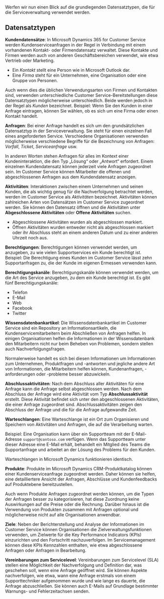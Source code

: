 Werfen wir nun einen Blick auf die grundlegenden Datensatztypen, die für die Serviceverwaltung verwendet werden.

## <a name="types-of-records"></a>Datensatztypen

**Kundendatensätze**: In Microsoft Dynamics 365 for Customer Service werden Kundenserviceanfragen in der Regel in Verbindung mit einem vorhandenen Kontakt- oder Firmendatensatz verwaltet. Diese Kontakte und Firmen werden auch von anderen Geschäftsbereichen verwendet, wie etwa Vertrieb oder Marketing. 

- Ein *Kontakt* stellt eine Person wie in Microsoft Outlook dar. 
- Eine *Firma* steht für ein Unternehmen, eine Organisation oder eine Gruppe von Personen. 

Auch wenn dies die üblichen Verwendungsarten von Firmen und Kontakten sind, verwenden unterschiedliche Customer Service-Bereitstellungen diese Datensatztypen möglicherweise unterschiedlich. Beide werden jedoch in der Regel als *Kunden* bezeichnet. Beispiel: Wenn Sie den Kunden in einer Anfrage eintragen, können Sie wählen, ob es sich um eine Firma oder einen Kontakt handelt.

**Anfragen**: Bei einer Anfrage handelt es sich um den grundsätzlichen Datensatztyp in der Serviceverwaltung. Sie steht für einen einzelnen Fall eines angeforderten Service. Verschiedene Organisationen verwenden möglicherweise verschiedene Begriffe für die Bezeichnung von Anfragen: *Vorfall*, *Ticket*, *Serviceanfrage* usw. 

In anderen Worten stehen Anfragen für alles im Kontext einer Kundeninteraktion, die den Typ „Lösung“ oder „Antwort“ erfordert. Einem einzelnen Kundendatensatz können jederzeit viele Anfragen zugeordnet sein. Im Customer Service können Mitarbeiter die offenen und abgeschlossenen Anfragen aus dem Kundendatensatz anzeigen.

**Aktivitäten**: Interaktionen zwischen einem Unternehmen und seinen Kunden, die als wichtig genug für die Nachverfolgung betrachtet werden, werden im Customer Service als *Aktivitäten* bezeichnet. Aktivitäten können zahlreichen Arten von Datensätzen im Customer Service zugeordnet werden. Sie können den Datensatz öffnen und die Aktivitäten unter **Abgeschlossene Aktivitäten** oder **Offene Aktivitäten** suchen. 

- Abgeschlossene Aktivitäten wurden als abgeschlossen markiert.
- Öffnen Aktivitäten wurden entweder nicht als abgeschlossen markiert oder ihr Abschluss steht an einem anderen Datum und zu einer anderen Uhrzeit noch aus.

**Berechtigungen**: Berechtigungen können verwendet werden, um anzugeben, zu wie vielen Supportservices ein Kunde berechtigt ist. Beispiel: Die Berechtigung eines Kunden im Customer Service lässt zehn Supportanfragen zu, die der Kunde im eigenen Ermessen verwenden kann. 

**Berechtigungskanäle**: Berechtigungskanäle können verwendet werden, um die Art des Service anzugeben, zu dem ein Kunde berechtigt ist. Es gibt fünf Berechtigungskanäle:

- Telefon
- E-Mail
- Web
- Facebook
- Twitter

**Wissensdatenbankartikel**: Die Wissensdatenbankartikel im Customer Service sind ein Repository an Informationsartikeln, die Kundenservicemitarbeitern beim Abschließen von Anfragen helfen. In einigen Organisationen helfen die Informationen in der Wissensdatenbank den Mitarbeitern nicht nur beim Beheben von Problemen, sondern stellen auch Nachverfolgungsfragen.

Normalerweise handelt es sich bei diesen Informationen um Informationen zum Unternehmen, Produktfragen und -antworten und jegliche andere Art von Informationen, die Mitarbeitern helfen können, Kundenanfragen, -anforderungen oder -probleme besser abzuwickeln.

**Abschlussaktivitäten**: Nach dem Abschluss aller Aktivitäten für eine Anfrage kann die Anfrage selbst abgeschlossen werden. Nach dem Abschluss der Anfrage wird eine Aktivität vom Typ **Abschlussaktivität** erstellt. Diese Aktivität befindet sich unter den abgeschlossenen Aktivitäten, die einer Anfrage zugeordnet sind. Abschlussaktivitäten zeigen den Abschluss der Anfrage und die für die Anfrage aufgewandte Zeit.

**Warteschlangen**: Eine Warteschlange ist ein Ort zum Organisieren und Speichern von Aktivitäten und Anfragen, die auf die Verarbeitung warten.

Beispiel: Eine Organisation kann über ein Supportteam mit der E-Mail-Adresse `support@contoso.com` verfügen. Wenn das Supportteam unter dieser Adresse eine E-Mail erhält, behandelt ein Mitglied des Teams die Supportanfrage und arbeitet an der Lösung des Problems für den Kunden. 

Warteschlangen in Microsoft Dynamics funktionieren identisch.

**Produkte**: Produkte im Microsoft Dynamics CRM-Produktkatalog können einer Kundenserviceanfrage zugeordnet werden. Daher können sie helfen, eine detailliertere Ansicht der Anfragen, Abschlüsse und Kundenfeedbacks auf Produktebene bereitzustellen.

Auch wenn Produkte Anfragen zugeordnet werden können, um die Typen der Anfragen besser zu kategorisieren, hat diese Zuordnung keine Auswirkungen auf die Preise oder die Rechnung. Darüber hinaus ist die Verwendung von Produkten zusammen mit Anfragen optional und möglicherweise nicht auf alle Organisationen anwendbar.

**Ziele**: Neben der Berichterstellung und Analyse der Informationen im Customer Service können Organisationen die Zielverwaltungsfunktionen verwenden, um Zielwerte für die Key Performance Indicators (KPIs) einzurichten und den Fortschritt nachzuverfolgen. Im Servicemanagement können diese KPIs Kennzahlen enthalten, wie etwa abgeschlossene Anfragen oder Anfragen in Bearbeitung.

**Vereinbarungen zum Servicelevel**: Vereinbarungen zum Servicelevel (SLA) stellen eine Möglichkeit der Nachverfolgung und Definition dar, was geschehen soll, wenn eine Anfrage geöffnet wird. Sie können Aspekte nachverfolgen, wie etwa, wann eine Anfrage erstmals von einem Supporttechniker aufgenommen wurde und wie lange es dauerte, die Anfrage abzuschließen. Sie können auch E-Mails auf Grundlage bestimmter Warnungs- und Fehlerzeitachsen senden.